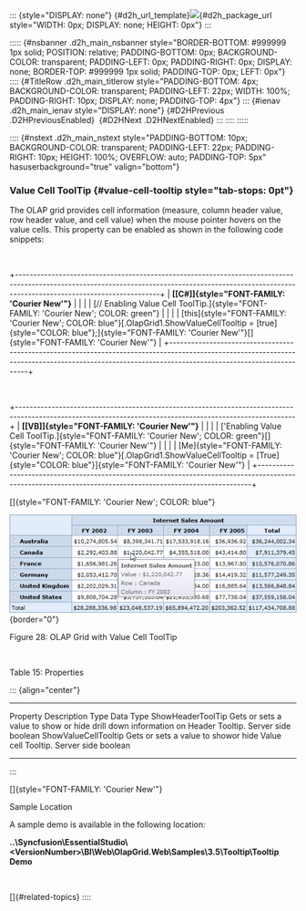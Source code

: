 ::: {style="DISPLAY: none"}
[](ms-xhelp:///?Id=d2h_url_template){#d2h_url_template}![](!package_url!){#d2h_package_url style="WIDTH: 0px; DISPLAY: none; HEIGHT: 0px"}
:::

::::: {#nsbanner .d2h_main_nsbanner style="BORDER-BOTTOM: #999999 1px solid; POSITION: relative; PADDING-BOTTOM: 0px; BACKGROUND-COLOR: transparent; PADDING-LEFT: 0px; PADDING-RIGHT: 0px; DISPLAY: none; BORDER-TOP: #999999 1px solid; PADDING-TOP: 0px; LEFT: 0px"}
:::: {#TitleRow .d2h_main_titlerow style="PADDING-BOTTOM: 4px; BACKGROUND-COLOR: transparent; PADDING-LEFT: 22px; WIDTH: 100%; PADDING-RIGHT: 10px; DISPLAY: none; PADDING-TOP: 4px"}
::: {#ienav .d2h_main_ienav style="DISPLAY: none"}
[](ms-xhelp:///?Id=c422b72e-34d9-4c70-b0aa-7a709fa0527d){#D2HPrevious .D2HPreviousEnabled}  [](ms-xhelp:///?Id=45c048e4-da68-4cb4-a8ec-59b66b8416c2){#D2HNext .D2HNextEnabled}
:::
::::
:::::

:::: {#nstext .d2h_main_nstext style="PADDING-BOTTOM: 10px; BACKGROUND-COLOR: transparent; PADDING-LEFT: 22px; PADDING-RIGHT: 10px; HEIGHT: 100%; OVERFLOW: auto; PADDING-TOP: 5px" hasuserbackground="true" valign="bottom"}
### Value Cell ToolTip {#value-cell-tooltip style="tab-stops: 0pt"}

The OLAP grid provides cell information (measure, column header value, row header value, and cell value) when the mouse pointer hovers on the value cells. This property can be enabled as shown in the following code snippets:

 

+---------------------------------------------------------------------------------------------------------------------------------------------------------------------------------------------------+
| **[\[C#\]]{style="FONT-FAMILY: 'Courier New'"}**                                                                                                                                                  |
|                                                                                                                                                                                                   |
| [// Enabling Value Cell ToolTip.]{style="FONT-FAMILY: 'Courier New'; COLOR: green"}                                                                                                               |
|                                                                                                                                                                                                   |
| [this]{style="FONT-FAMILY: 'Courier New'; COLOR: blue"}[.OlapGrid1.ShowValueCellTooltip = [true]{style="COLOR: blue"};]{style="FONT-FAMILY: 'Courier New'"}[]{style="FONT-FAMILY: 'Courier New'"} |
+---------------------------------------------------------------------------------------------------------------------------------------------------------------------------------------------------+

 

+----------------------------------------------------------------------------------------------------------------------------------------------------------+
| **[\[VB\]]{style="FONT-FAMILY: 'Courier New'"}**                                                                                                         |
|                                                                                                                                                          |
| [\'Enabling Value Cell ToolTip.]{style="FONT-FAMILY: 'Courier New'; COLOR: green"}[]{style="FONT-FAMILY: 'Courier New'"}                                 |
|                                                                                                                                                          |
| [Me]{style="FONT-FAMILY: 'Courier New'; COLOR: blue"}[.OlapGrid1.ShowValueCellTooltip = [True]{style="COLOR: blue"}]{style="FONT-FAMILY: 'Courier New'"} |
+----------------------------------------------------------------------------------------------------------------------------------------------------------+

[]{style="FONT-FAMILY: 'Courier New'; COLOR: blue"} 

![](ImagesExt/image46_39.png){border="0"}

Figure 28: OLAP Grid with Value Cell ToolTip

 

Table 15: Properties

::: {align="center"}
  ---------------------- -------------------------------------------------------------------------------- ------------- -----------
  Property               Description                                                                      Type          Data Type
  ShowHeaderToolTip      Gets or sets a value to show or hide drill down information on Header Tooltip.   Server side   boolean
  ShowValueCellTooltip   Gets or sets a value to showor hide Value cell Tooltip.                          Server side   boolean
  ---------------------- -------------------------------------------------------------------------------- ------------- -----------
:::

[]{style="FONT-FAMILY: 'Courier New'"} 

Sample Location

A sample demo is available in the following location:

**..\\Syncfusion\\EssentialStudio\\\<VersionNumber\>\\BI\\Web\\OlapGrid.Web\\Samples\\3.5\\Tooltip\\Tooltip Demo**

 

[]{#related-topics}
::::
